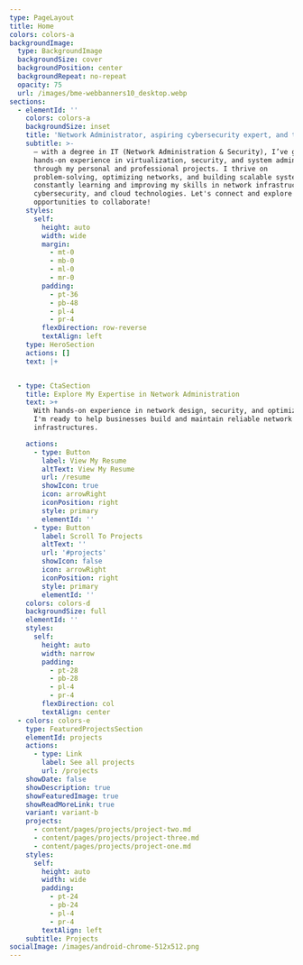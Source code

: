 ```yaml
---
type: PageLayout
title: Home
colors: colors-a
backgroundImage:
  type: BackgroundImage
  backgroundSize: cover
  backgroundPosition: center
  backgroundRepeat: no-repeat
  opacity: 75
  url: /images/bme-webbanners10_desktop.webp
sections:
  - elementId: ''
    colors: colors-a
    backgroundSize: inset
    title: 'Network Administrator, aspiring cybersecurity expert, and tech enthusiast'
    subtitle: >-
      – with a degree in IT (Network Administration & Security), I’ve gained
      hands-on experience in virtualization, security, and system administration
      through my personal and professional projects. I thrive on
      problem-solving, optimizing networks, and building scalable systems. I’m
      constantly learning and improving my skills in network infrastructure,
      cybersecurity, and cloud technologies. Let's connect and explore
      opportunities to collaborate!
    styles:
      self:
        height: auto
        width: wide
        margin:
          - mt-0
          - mb-0
          - ml-0
          - mr-0
        padding:
          - pt-36
          - pb-48
          - pl-4
          - pr-4
        flexDirection: row-reverse
        textAlign: left
    type: HeroSection
    actions: []
    text: |+


  - type: CtaSection
    title: Explore My Expertise in Network Administration
    text: >+
      With hands-on experience in network design, security, and optimization,
      I'm ready to help businesses build and maintain reliable network
      infrastructures.

    actions:
      - type: Button
        label: View My Resume
        altText: View My Resume
        url: /resume
        showIcon: true
        icon: arrowRight
        iconPosition: right
        style: primary
        elementId: ''
      - type: Button
        label: Scroll To Projects
        altText: ''
        url: '#projects'
        showIcon: false
        icon: arrowRight
        iconPosition: right
        style: primary
        elementId: ''
    colors: colors-d
    backgroundSize: full
    elementId: ''
    styles:
      self:
        height: auto
        width: narrow
        padding:
          - pt-28
          - pb-28
          - pl-4
          - pr-4
        flexDirection: col
        textAlign: center
  - colors: colors-e
    type: FeaturedProjectsSection
    elementId: projects
    actions:
      - type: Link
        label: See all projects
        url: /projects
    showDate: false
    showDescription: true
    showFeaturedImage: true
    showReadMoreLink: true
    variant: variant-b
    projects:
      - content/pages/projects/project-two.md
      - content/pages/projects/project-three.md
      - content/pages/projects/project-one.md
    styles:
      self:
        height: auto
        width: wide
        padding:
          - pt-24
          - pb-24
          - pl-4
          - pr-4
        textAlign: left
    subtitle: Projects
socialImage: /images/android-chrome-512x512.png
---
```


